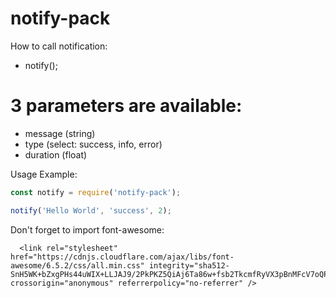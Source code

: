 ﻿# notify-pack
How to call notification:
- notify();
# 3 parameters are available:
- message (string)
- type (select: success, info, error)
- duration (float)

Usage Example:
```javascript
const notify = require('notify-pack');

notify('Hello World', 'success', 2);
```

Don't forget to import font-awesome:
```
  <link rel="stylesheet" href="https://cdnjs.cloudflare.com/ajax/libs/font-awesome/6.5.2/css/all.min.css" integrity="sha512-SnH5WK+bZxgPHs44uWIX+LLJAJ9/2PkPKZ5QiAj6Ta86w+fsb2TkcmfRyVX3pBnMFcV7oQPJkl9QevSCWr3W6A==" crossorigin="anonymous" referrerpolicy="no-referrer" />
```